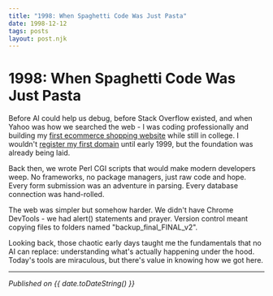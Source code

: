 ```yaml
---
title: "1998: When Spaghetti Code Was Just Pasta"
date: 1998-12-12
tags: posts
layout: post.njk
---
```


# 1998: When Spaghetti Code Was Just Pasta

Before AI could help us debug, before Stack Overflow existed, and when Yahoo was how we searched the web - I was coding professionally and building my [first ecommerce shopping website](https://web.archive.org/web/19981212031117/http://www.mortac.com/) while still in college. I wouldn't [register my first domain](https://web.archive.org/web/19990221050924/http://www.freshsites.com/) until early 1999, but the foundation was already being laid.

Back then, we wrote Perl CGI scripts that would make modern developers weep. No frameworks, no package managers, just raw code and hope. Every form submission was an adventure in parsing. Every database connection was hand-rolled.

The web was simpler but somehow harder. We didn't have Chrome DevTools - we had alert() statements and prayer. Version control meant copying files to folders named "backup_final_FINAL_v2".

Looking back, those chaotic early days taught me the fundamentals that no AI can replace: understanding what's actually happening under the hood. Today's tools are miraculous, but there's value in knowing how we got here.

---

*Published on {{ date.toDateString() }}*